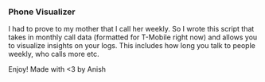 ### Phone Visualizer

I had to prove to my mother that I call her weekly. So I wrote this script that takes in
monthly call data (formatted for T-Mobile right now) and allows you to visualize insights
on your logs. This includes how long you talk to people weekly, who calls more etc.

Enjoy! Made with <3 by Anish